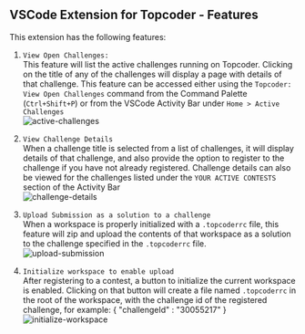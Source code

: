 ## VSCode Extension for Topcoder - Features
This extension has the following features:

1. `View Open Challenges:`  
This feature will list the active challenges running on Topcoder. Clicking on the title of any of the challenges will display a page with details of that challenge. This feature can be accessed either using the `Topcoder: View Open Challenges` command from the Command Palette (`Ctrl+Shift+P`) or from the VSCode Activity Bar under `Home > Active Challenges`      
![active-challenges](https://i.imgur.com/AI8Cupm.gif)

2. `View Challenge Details`     
When a challenge title is selected from a list of challenges, it will display details of that challenge, and also provide the option to register to the challenge if you have not already registered. Challenge details can also be viewed for the challenges listed under the `YOUR ACTIVE CONTESTS` section of the Activity Bar      
![challenge-details](https://i.imgur.com/8xUMnD3.gif)

3. `Upload Submission as a solution to a challenge`     
When a workspace is properly initialized with a `.topcoderrc` file, this feature will zip and  upload the contents of that workspace as a solution to the challenge specified in the `.topcoderrc` file.        
![upload-submission](https://i.imgur.com/IabloWX.gif)

4. `Initialize workspace to enable upload`      
After registering to a contest, a button to initialize the current workspace is enabled. Clicking on that button
will create a file named `.topcoderrc` in the root of the workspace, with the challenge id of the registered challenge, for example: 
{
    "challengeId" : "30055217"
}       
![initialize-workspace](https://i.imgur.com/PhWINcn.gif)